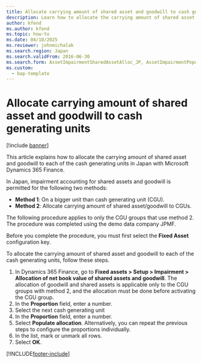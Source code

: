 ```yaml
---
title: Allocate carrying amount of shared asset and goodwill to cash generating units
description: Learn how to allocate the carrying amount of shared asset and goodwill to each of the cash generating units in Japan with Microsoft Dynamics 365 Finance.
author: kfend
ms.author: kfend
ms.topic: how-to
ms.date: 04/10/2025
ms.reviewer: johnmichalak
ms.search.region: Japan
ms.search.validFrom: 2016-06-30
ms.search.form: AssetImpairmentSharedAssetAlloc_JP, AssetImpairmentPopulateAllocation_JP
ms.custom: 
  - bap-template
---
```


# Allocate carrying amount of shared asset and goodwill to cash generating units

[!include [banner](../../includes/banner.md)]

This article explains how to allocate the carrying amount of shared asset and goodwill to each of the cash generating units in Japan with Microsoft Dynamics 365 Finance.

In Japan, impairment accounting for shared assets and goodwill is permitted for the following two methods: 

- **Method 1**: On a bigger unit than cash generating unit (CGU). 
- **Method 2**: Allocate carrying amount of shared asset/goodwill to CGUs. 

The following procedure applies to only the CGU groups that use method 2. The procedure was completed using the demo data company JPMF.

Before you complete the procedure, you must first select the **Fixed Asset** configuration key.

To allocate the carrying amount of shared asset and goodwill to each of the cash generating units, follow these steps.

1. In Dynamics 365 Finance, go to **Fixed assets \> Setup \> Impairment \> Allocation of net book value of shared assets and goodwill**. The allocation of goodwill and shared assets is applicable only to the CGU groups with method 2, and the allocation must be done before activating the CGU group.  
1. In the **Proportion** field, enter a number.
1. Select the next cash generating unit
1. In the **Proportion** field, enter a number.
1. Select **Populate allocation**. Alternatively, you can repeat the previous steps to configure the proportions individually.  
1. In the list, mark or unmark all rows.
1. Select **OK**.



[!INCLUDE[footer-include](../../../includes/footer-banner.md)]
